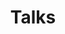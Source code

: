 ---
layout: talk-index
permalink: /talks/
title: Talks
tagline: A List of Talks
tags: [talks, conferences, speaking]
---